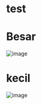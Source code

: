 # test

# Besar
![image](https://github.com/denitiawan/cdn/assets/11941308/1ac38d15-6491-42aa-b979-67f0cde6aad8)

# kecil
![image](https://github.com/denitiawan/cdn/assets/11941308/e01a86ea-1b02-4a01-ae03-efdf6d4a1a54)


